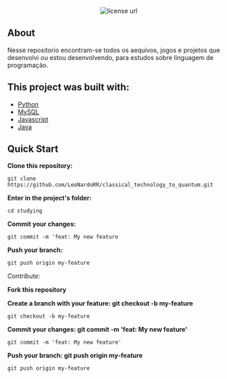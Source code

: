 <p align="center">
  <a>
    <img alt="license url" src="https://img.shields.io/badge/License-GPL--3.0-green?style=for-the-badge&labelColor=1C1E26&color=FDDE4A">
  </a>
</p>

## About

<a>Nesse repositorio encontram-se todos os aequivos, jogos e projetos que desenvolvi ou estou desenvolvendo, para estudos sobre linguagem de programação.</a>

<!--
## Tests
-->

## This project was built with: 

- [Python](https://www.Python.com)
- [MySQL](https://www.mysql.com/)
- [Javascript](https://developer.mozilla.org/pt-BR/docs/Learn/JavaScript/First_steps/What_is_JavaScript)
- [Java](https://www.php.net/docs.php)

## Quick Start
**Clone this repository:**
 ```
 git clone https://github.com/LeoNardoRR/classical_technology_to_quantum.git
 ```
**Enter in the project's folder:**
 ```
 cd studying
 ```
  
<!--
## 🧾	License
-->

 **Commit your changes:**
 
 ```
 git commit -m 'feat: My new feature
 ```
 
 **Push your branch:** 
 ```
 git push origin my-feature
 ```
 
*Contribute:*

**Fork this repository**

**Create a branch with your feature: git checkout -b my-feature**
```
git checkout -b my-feature
```

**Commit your changes: git commit -m 'feat: My new feature'**
```
git commit -m 'feat: My new feature'
```

**Push your branch: git push origin my-feature**
```
git push origin my-feature
```

